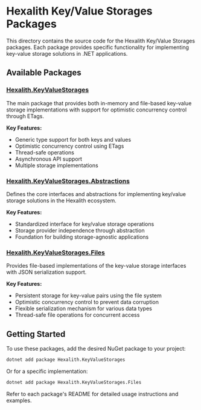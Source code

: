# Hexalith Key/Value Storages Packages

This directory contains the source code for the Hexalith Key/Value Storages packages. Each package provides specific functionality for implementing key-value storage solutions in .NET applications.

## Available Packages

### [Hexalith.KeyValueStorages](./Hexalith.KeyValueStorages/README.md)

The main package that provides both in-memory and file-based key-value storage implementations with support for optimistic concurrency control through ETags.

**Key Features:**

- Generic type support for both keys and values
- Optimistic concurrency control using ETags
- Thread-safe operations
- Asynchronous API support
- Multiple storage implementations

### [Hexalith.KeyValueStorages.Abstractions](./Hexalith.KeyValueStorages.Abstractions/README.md)

Defines the core interfaces and abstractions for implementing key/value storage solutions in the Hexalith ecosystem.

**Key Features:**

- Standardized interface for key/value storage operations
- Storage provider independence through abstraction
- Foundation for building storage-agnostic applications

### [Hexalith.KeyValueStorages.Files](./Hexalith.KeyValueStorages.Files/README.md)

Provides file-based implementations of the key-value storage interfaces with JSON serialization support.

**Key Features:**

- Persistent storage for key-value pairs using the file system
- Optimistic concurrency control to prevent data corruption
- Flexible serialization mechanism for various data types
- Thread-safe file operations for concurrent access

## Getting Started

To use these packages, add the desired NuGet package to your project:

```bash
dotnet add package Hexalith.KeyValueStorages
```

Or for a specific implementation:

```bash
dotnet add package Hexalith.KeyValueStorages.Files
```

Refer to each package's README for detailed usage instructions and examples.
